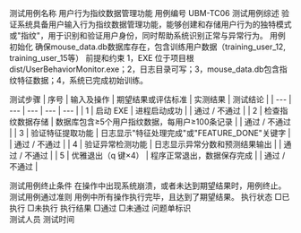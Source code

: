 测试用例名称	用户行为指纹数据管理功能	用例编号	UBM-TC06
测试用例综述	验证系统具备用户输入行为指纹数据管理功能，能够创建和存储用户行为的独特模式或"指纹"，用于识别和验证用户身份，同时帮助系统识别正常与异常行为。
用例初始化	确保mouse_data.db数据库存在，包含训练用户数据（training_user_12, training_user_15等）
前提和约束	1，EXE 位于项目根 dist/UserBehaviorMonitor.exe；2，日志目录可写；3，mouse_data.db包含指纹特征数据；4，系统已完成初始训练。

测试步骤
| 序号 | 输入及操作 | 期望结果或评估标准 | 实测结果 | 测试结论 |
| --- | --- | --- | --- | --- |
| 1 | 启动 EXE | 进程启动成功 |  | 通过 / 不通过 |
| 2 | 检查指纹数据存储 | 数据库包含≥5个用户指纹数据，每用户≥100条记录 |  | 通过 / 不通过 |
| 3 | 验证特征提取功能 | 日志显示"特征处理完成"或"FEATURE_DONE"关键字 |  | 通过 / 不通过 |
| 4 | 验证异常检测功能 | 日志显示异常分数和预测结果输出 |  | 通过 / 不通过 |
| 5 | 优雅退出（q 键×4） | 程序正常退出，数据保存完成 |  | 通过 / 不通过 |

测试用例终止条件	在操作中出现系统崩溃，或者未达到期望结果时，用例终止。
测试用例通过准则	用例中所有操作执行完毕，且达到了期望结果。
执行状态	□已执行  □未执行	执行结果	□通过  □未通过
问题单标识	
测试人员		测试时间	
